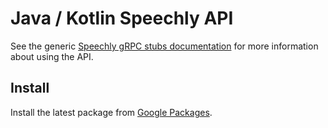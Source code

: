 # Java / Kotlin Speechly API

See the generic [Speechly gRPC stubs documentation](https://github.com/speechly/api) for more information about using the API.

## Install

Install the latest package from [Google Packages](https://github.com/speechly/api/packages/533751).
